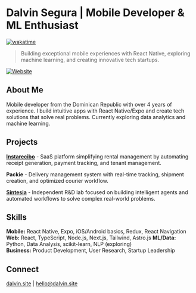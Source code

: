 # Dalvin Segura | Mobile Developer & ML Enthusiast

[![wakatime](https://wakatime.com/badge/user/018e582b-5a3b-41d1-b0f8-cc9454e03f97.svg)](https://wakatime.com/@018e582b-5a3b-41d1-b0f8-cc9454e03f97)

> Building exceptional mobile experiences with React Native, exploring machine learning, and creating innovative tech startups.

[![Website](https://github.com/dalvinsegura/dalvin-site-portfolio/blob/main/public/og-image-dalvinsegura.png?raw=true)](https://www.dalvin.site)

## About Me

Mobile developer from the Dominican Republic with over 4 years of experience. I build intuitive apps with React Native/Expo and create tech solutions that solve real problems. Currently exploring data analytics and machine learning.

## Projects

[**Instarecibo**](https://www.instarecibo.site) - SaaS platform simplifying rental management by automating receipt generation, payment tracking, and tenant management.

**Packie** - Delivery management system with real-time tracking, shipment creation, and optimized courier workflow.

[**Sintesia**](https://www.sintesia.dalvin.site) - Independent R&D lab focused on building intelligent agents and automated workflows to solve complex real-world problems.

## Skills

**Mobile:** React Native, Expo, iOS/Android basics, Redux, React Navigation  
**Web:** React, TypeScript, Node.js, Next.js, Tailwind, Astro.js 
**ML/Data:** Python, Data Analysis, scikit-learn, NLP (exploring)  
**Business:** Product Development, User Research, Startup Leadership  

## Connect

[dalvin.site](https://www.dalvin.site) | [hello@dalvin.site](mailto:hello@dalvin.site)

